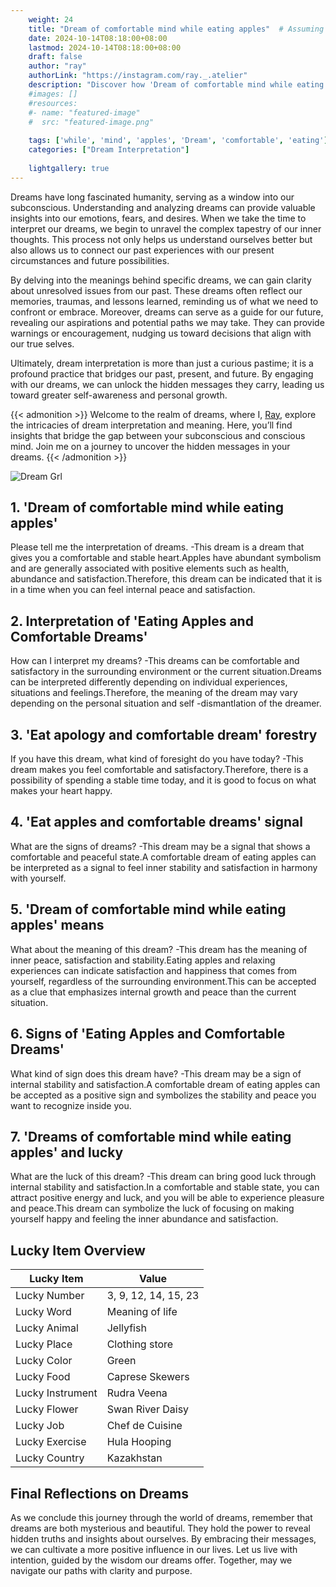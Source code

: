 ```yaml
---
    weight: 24
    title: "Dream of comfortable mind while eating apples"  # Assuming 'title' column exists
    date: 2024-10-14T08:18:00+08:00
    lastmod: 2024-10-14T08:18:00+08:00
    draft: false
    author: "ray"
    authorLink: "https://instagram.com/ray._.atelier"
    description: "Discover how 'Dream of comfortable mind while eating apples' can interpret your future and uncover its significant meanings in your life."
    #images: []
    #resources:
    #- name: "featured-image"
    #  src: "featured-image.png"
    
    tags: ['while', 'mind', 'apples', 'Dream', 'comfortable', 'eating']
    categories: ["Dream Interpretation"]
    
    lightgallery: true
---
```

    
Dreams have long fascinated humanity, serving as a window into our subconscious. Understanding and analyzing dreams can provide valuable insights into our emotions, fears, and desires. When we take the time to interpret our dreams, we begin to unravel the complex tapestry of our inner thoughts. This process not only helps us understand ourselves better but also allows us to connect our past experiences with our present circumstances and future possibilities.

By delving into the meanings behind specific dreams, we can gain clarity about unresolved issues from our past. These dreams often reflect our memories, traumas, and lessons learned, reminding us of what we need to confront or embrace. Moreover, dreams can serve as a guide for our future, revealing our aspirations and potential paths we may take. They can provide warnings or encouragement, nudging us toward decisions that align with our true selves.

Ultimately, dream interpretation is more than just a curious pastime; it is a profound practice that bridges our past, present, and future. By engaging with our dreams, we can unlock the hidden messages they carry, leading us toward greater self-awareness and personal growth.

{{< admonition >}}
Welcome to the realm of dreams, where I, [Ray](https://instagram.com/ray._.atelier), explore the intricacies of dream interpretation and meaning. Here, you’ll find insights that bridge the gap between your subconscious and conscious mind. Join me on a journey to uncover the hidden messages in your dreams.
{{< /admonition >}}

![Dream Grl](https://cdn.pixabay.com/photo/2017/11/02/03/35/gothic-2910057_1280.jpg "Dream Grl")

## 1. 'Dream of comfortable mind while eating apples'
Please tell me the interpretation of dreams.
-This dream is a dream that gives you a comfortable and stable heart.Apples have abundant symbolism and are generally associated with positive elements such as health, abundance and satisfaction.Therefore, this dream can be indicated that it is in a time when you can feel internal peace and satisfaction.

## 2. Interpretation of 'Eating Apples and Comfortable Dreams'
How can I interpret my dreams?
-This dreams can be comfortable and satisfactory in the surrounding environment or the current situation.Dreams can be interpreted differently depending on individual experiences, situations and feelings.Therefore, the meaning of the dream may vary depending on the personal situation and self -dismantlation of the dreamer.

## 3. 'Eat apology and comfortable dream' forestry
If you have this dream, what kind of foresight do you have today?
-This dream makes you feel comfortable and satisfactory.Therefore, there is a possibility of spending a stable time today, and it is good to focus on what makes your heart happy.

## 4. 'Eat apples and comfortable dreams' signal
What are the signs of dreams?
-This dream may be a signal that shows a comfortable and peaceful state.A comfortable dream of eating apples can be interpreted as a signal to feel inner stability and satisfaction in harmony with yourself.

## 5. 'Dream of comfortable mind while eating apples' means
What about the meaning of this dream?
-This dream has the meaning of inner peace, satisfaction and stability.Eating apples and relaxing experiences can indicate satisfaction and happiness that comes from yourself, regardless of the surrounding environment.This can be accepted as a clue that emphasizes internal growth and peace than the current situation.

## 6. Signs of 'Eating Apples and Comfortable Dreams'
What kind of sign does this dream have?
-This dream may be a sign of internal stability and satisfaction.A comfortable dream of eating apples can be accepted as a positive sign and symbolizes the stability and peace you want to recognize inside you.

## 7. 'Dreams of comfortable mind while eating apples' and lucky
What are the luck of this dream?
-This dream can bring good luck through internal stability and satisfaction.In a comfortable and stable state, you can attract positive energy and luck, and you will be able to experience pleasure and peace.This dream can symbolize the luck of focusing on making yourself happy and feeling the inner abundance and satisfaction.

## Lucky Item Overview
| Lucky Item          | Value              |
|---------------|--------------------|
| Lucky Number        | 3, 9, 12, 14, 15, 23  |
| Lucky Word          | Meaning of life |
| Lucky Animal        | Jellyfish |
| Lucky Place         | Clothing store     |
| Lucky Color         | Green     |
| Lucky Food          | Caprese Skewers      |
| Lucky Instrument    | Rudra Veena |
| Lucky Flower        | Swan River Daisy    |
| Lucky Job           | Chef de Cuisine       |
| Lucky Exercise      | Hula Hooping  |
| Lucky Country       | Kazakhstan    |


##  Final Reflections on Dreams

As we conclude this journey through the world of dreams, remember that dreams are both mysterious and beautiful. They hold the power to reveal hidden truths and insights about ourselves. By embracing their messages, we can cultivate a more positive influence in our lives. Let us live with intention, guided by the wisdom our dreams offer. Together, may we navigate our paths with clarity and purpose.
